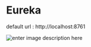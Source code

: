 # Eureka

default url :  http://localhost:8761

![enter image description here](http://wiki.webnori.com/download/attachments/16646284/%EC%9C%A0%EB%A0%88%EC%B9%B41.png?api=v2)